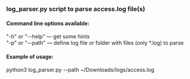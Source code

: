 ### log_parser.py script to parse access.log file(s)
#### Command line options available:
"-h" or "--help" — get some hints\
"-p" or "--path" — define log file or folder with files (only *.log) to parse
#### Example of usage:
python3 log_parser.py --path ~/Downloads/logs/access.log

